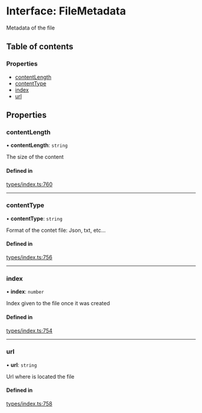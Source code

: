 # Interface: FileMetadata

Metadata of the file

## Table of contents

### Properties

- [contentLength](FileMetadata.md#contentlength)
- [contentType](FileMetadata.md#contenttype)
- [index](FileMetadata.md#index)
- [url](FileMetadata.md#url)

## Properties

### contentLength

• **contentLength**: `string`

The size of the content

#### Defined in

[types/index.ts:760](https://github.com/nevermined-io/react-components/blob/099fc1a/catalog/src/types/index.ts#L760)

___

### contentType

• **contentType**: `string`

Format of the contet file: Json, txt, etc...

#### Defined in

[types/index.ts:756](https://github.com/nevermined-io/react-components/blob/099fc1a/catalog/src/types/index.ts#L756)

___

### index

• **index**: `number`

Index given to the file once it was created

#### Defined in

[types/index.ts:754](https://github.com/nevermined-io/react-components/blob/099fc1a/catalog/src/types/index.ts#L754)

___

### url

• **url**: `string`

Url where is located the file

#### Defined in

[types/index.ts:758](https://github.com/nevermined-io/react-components/blob/099fc1a/catalog/src/types/index.ts#L758)
